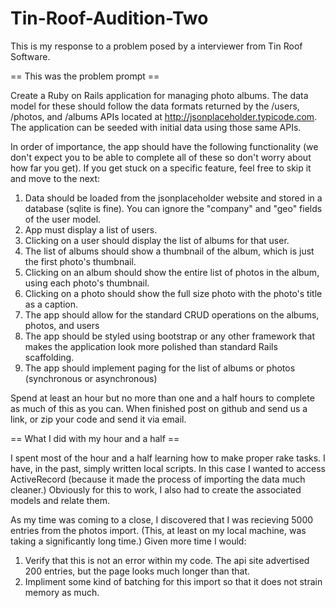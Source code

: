 # Tin-Roof-Audition-Two
This is my response to a problem posed by a interviewer from Tin Roof Software.

== This was the problem prompt ==

  Create a Ruby on Rails application for managing photo albums. The data model for these should follow the data formats returned by the /users, /photos, and /albums APIs located at http://jsonplaceholder.typicode.com. The application can be seeded with initial data using those same APIs. 
 
In order of importance, the app should have the following functionality (we don't expect you to be able to complete all of these so don't worry about how far you get). If you get stuck on a specific feature, feel free to skip it and move to the next:
 
1. Data should be loaded from the jsonplaceholder website and stored in a database (sqlite is fine). You can ignore the "company" and "geo" fields of the user model. 
2. App must display a list of users. 
3. Clicking on a user should display the list of albums for that user.
4. The list of albums should show a thumbnail of the album, which is just the first photo's thumbnail.
5. Clicking on an album should show the entire list of photos in the album, using each photo's thumbnail.
6. Clicking on a photo should show the full size photo with the photo's title as a caption.
7. The app should allow for the standard CRUD operations on the albums, photos, and users
8. The app should be styled using bootstrap or any other framework that makes the application look more polished than standard Rails scaffolding. 
9. The app should implement paging for the list of albums or photos (synchronous or asynchronous)
 
Spend at least an hour but no more than one and a half hours to complete as much of this as you can. When finished post on github and send us a link, or zip your code and send it via email. 

== What I did with my hour and a half ==

I spent most of the hour and a half learning how to make proper rake tasks. I have, in the past, simply written local scripts. In this case I wanted to access ActiveRecord (because it made the process of importing the data much cleaner.) Obviously for this to work, I also had to create the associated models and relate them.

As my time was coming to a close, I discovered that I was recieving 5000 entries from the photos import. (This, at least on my local machine, was taking a significantly long time.) Given more time I would: 
1. Verify that this is not an error within my code. The api site advertised 200 entries, but the page looks much longer than that.
2. Impliment some kind of batching for this import so that it does not strain memory as much.
